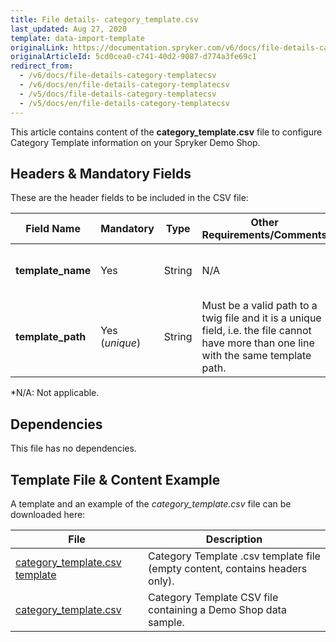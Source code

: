 ```yaml
---
title: File details- category_template.csv
last_updated: Aug 27, 2020
template: data-import-template
originalLink: https://documentation.spryker.com/v6/docs/file-details-category-templatecsv
originalArticleId: 5cd0cea0-c741-40d2-9087-d774a3fe69c1
redirect_from:
  - /v6/docs/file-details-category-templatecsv
  - /v6/docs/en/file-details-category-templatecsv
  - /v5/docs/file-details-category-templatecsv
  - /v5/docs/en/file-details-category-templatecsv
---
```


This article contains content of the **category_template.csv** file to configure Category Template information on your Spryker Demo Shop.

## Headers & Mandatory Fields
These are the header fields to be included in the CSV file:

| Field Name | Mandatory | Type | Other Requirements/Comments | Description |
| --- | --- | --- | --- | --- |
| **template_name** | Yes | String |N/A | Name of the category template. |
| **template_path** | Yes (*unique*) | String |Must be a valid path to a twig file and it is a unique field, i.e. the file cannot have more than one line with the same template path. | Path of the category template. |
*N/A: Not applicable.

## Dependencies

This file has no dependencies.

## Template File & Content Example
A template and an example of the *category_template.csv*  file can be downloaded here:

| File | Description |
| --- | --- |
| [category_template.csv template]() | Category Template .csv template file (empty content, contains headers only). |
| [category_template.csv]() | Category Template CSV file containing a Demo Shop data sample. |
